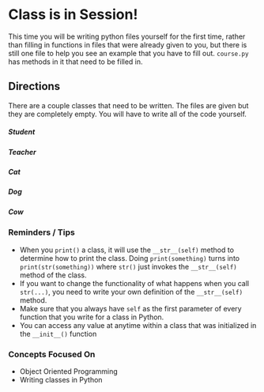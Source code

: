 Class is in Session!
====================

This time you will be writing python files yourself for the first time, 
rather than filling in functions in files that were already given to you, 
but there is still one file to help you see an example that you have to 
fill out. `course.py` has methods in it that need to be filled in.

## Directions

There are a couple classes that need to be written. The files are given but they 
are completely empty. You will have to write all of the code yourself.

##### Student

##### Teacher

##### Cat

##### Dog

##### Cow

### Reminders / Tips
- When you `print()` a class, it will use the `__str__(self)` method to determine how to print the class. Doing `print(something)` turns into `print(str(something))` where `str()` just invokes the `__str__(self)` method of the class.
- If you want to change the functionality of what happens when you call `str(...)`, you need to write your own definition of the `__str__(self)` method.
- Make sure that you always have `self` as the first parameter of every function that you write for a class in Python.
- You can access any value at anytime within a class that was initialized in the `__init__()` function

### Concepts Focused On
- Object Oriented Programming
- Writing classes in Python
